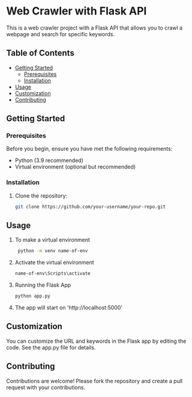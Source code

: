 # Web Crawler with Flask API

This is a web crawler project with a Flask API that allows you to crawl a webpage and search for specific keywords.

## Table of Contents

- [Getting Started](#getting-started)
  - [Prerequisites](#prerequisites)
  - [Installation](#installation)
- [Usage](#usage)
- [Customization](#customization)
- [Contributing](#contributing)

## Getting Started

### Prerequisites

Before you begin, ensure you have met the following requirements:

- Python (3.9 recommended)
- Virtual environment (optional but recommended)

### Installation

1. Clone the repository:

   ```sh
   git clone https://github.com/your-username/your-repo.git

## Usage

1. To make a virtual environment
   ```sh
    python -m venv name-of-env

2. Activate the virtual environment
   ```sh
   name-of-env\Scripts\activate

3. Running the Flask App
   ```sh
   python app.py

4. The app will start on 'http://localhost:5000'

## Customization
You can customize the URL and keywords in the Flask app by editing the code. See the app.py file for details.

## Contributing
Contributions are welcome! Please fork the repository and create a pull request with your contributions.
